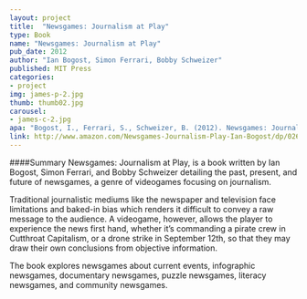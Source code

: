 ```yaml
---
layout: project
title:  "Newsgames: Journalism at Play"
type: Book
name: "Newsgames: Journalism at Play"
pub_date: 2012
author: "Ian Bogost, Simon Ferrari, Bobby Schweizer"
published: MIT Press
categories:
- project
img: james-p-2.jpg
thumb: thumb02.jpg
carousel:
- james-c-2.jpg
apa: "Bogost, I., Ferrari, S., Schweizer, B. (2012). Newsgames: Journalism at Play. MIT Press."
link: http://www.amazon.com/Newsgames-Journalism-Play-Ian-Bogost/dp/0262014874
---
```

####Summary
Newsgames: Journalism at Play, is a book written by Ian Bogost, Simon Ferrari, and Bobby Schweizer detailing the past, present, and future of newsgames, a genre of videogames focusing on journalism.

Traditional journalistic mediums like the newspaper and television face limitations and baked-in bias which renders it difficult to convey a raw message to the audience. A videogame, however, allows the player to experience the news first hand, whether it’s commanding a pirate crew in Cutthroat Capitalism, or a drone strike in September 12th, so that they may draw their own conclusions from objective information.

The book explores newsgames about current events, infographic newsgames, documentary newsgames, puzzle newsgames, literacy newsgames, and community newsgames.